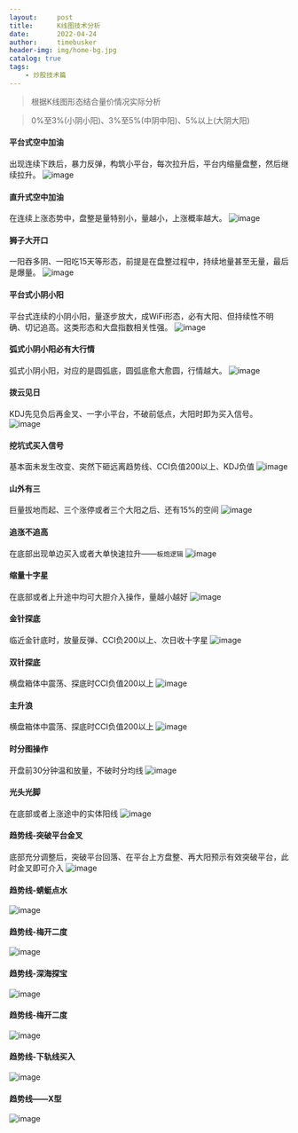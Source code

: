 ```yaml
---
layout:     post
title:      K线图技术分析
date:       2022-04-24
author:     timebusker
header-img: img/home-bg.jpg
catalog: true
tags:
    - 炒股技术篇
---  
```


> 根据K线图形态结合量价情况实际分析

> 0%至3%(小阴小阳)、3%至5%(中阴中阳)、5%以上(大阴大阳)

#### 平台式空中加油
出现连续下跌后，暴力反弹，构筑小平台，每次拉升后，平台内缩量盘整，然后继续拉升。
![image](/img/reader/jsxt/timebusker_20220424232854.jpg)  

#### 直升式空中加油
在连续上涨态势中，盘整是量特别小，量越小，上涨概率越大。
![image](/img/reader/jsxt/timebusker_20220424233613.jpg)  


#### 狮子大开口
一阳吞多阴、一阳吃15天等形态，前提是在盘整过程中，持续地量甚至无量，最后是爆量。
![image](/img/reader/jsxt/timebusker_20220424233640.jpg)  


#### 平台式小阴小阳
平台式连续的小阴小阳，量逐步放大，成WiFi形态，必有大阳、但持续性不明确、切记追高。这类形态和大盘指数相关性强。
![image](/img/reader/jsxt/timebusker_20220424233948.jpg)  


#### 弧式小阴小阳必有大行情
弧式小阴小阳，对应的是圆弧底，圆弧底愈大愈圆，行情越大。
![image](/img/reader/jsxt/timebusker_20220424234048.jpg)  


#### 拨云见日
KDJ先见负后再金叉、一字小平台，不破前低点，大阳时即为买入信号。
![image](/img/reader/jsxt/timebusker_20220424234549.jpg)  


#### 挖坑式买入信号
基本面未发生改变、突然下砸远离趋势线、CCI负值200以上、KDJ负值
![image](/img/reader/jsxt/timebusker_20220424235923.jpg)  


#### 山外有三
巨量拔地而起、三个涨停或者三个大阳之后、还有15%的空间
![image](/img/reader/jsxt/timebusker_20220425000051.jpg)  


#### 追涨不追高
在底部出现单边买入或者大单快速拉升——`板炮逻辑`
![image](/img/reader/jsxt/timebusker_20220425000252.jpg)  


#### 缩量十字星
在底部或者上升途中均可大胆介入操作，量越小越好
![image](/img/reader/jsxt/timebusker_20220425000459.jpg)  


#### 金针探底
临近金针底时，放量反弹、CCI负200以上、次日收十字星
![image](/img/reader/jsxt/timebusker_20220425000621.jpg)  


#### 双针探底
横盘箱体中震荡、探底时CCI负值200以上
![image](/img/reader/jsxt/timebusker_20220425000910.jpg)  


#### 主升浪
横盘箱体中震荡、探底时CCI负值200以上
![image](/img/reader/jsxt/timebusker_20220425001214.jpg)  


#### 时分图操作
开盘前30分钟温和放量，不破时分均线
![image](/img/reader/jsxt/timebusker_20220425001353.jpg)  


#### 光头光脚
在底部或者上涨途中的实体阳线
![image](/img/reader/jsxt/timebusker_20220425001534.jpg)  


#### 趋势线-突破平台金叉
底部充分调整后，突破平台回落、在平台上方盘整、再大阳预示有效突破平台，此时金叉即可介入
![image](/img/reader/jsxt/timebusker_20220425001719.jpg)  


#### 趋势线-蜻蜓点水
![image](/img/reader/jsxt/timebusker_20220425001948.jpg)  


#### 趋势线-梅开二度
![image](/img/reader/jsxt/timebusker_20220425002039.jpg)  



#### 趋势线-深海探宝
![image](/img/reader/jsxt/timebusker_20220425002233.jpg)  



#### 趋势线-梅开二度
![image](/img/reader/jsxt/timebusker_20220425002039.jpg)  



#### 趋势线-下轨线买入
![image](/img/reader/jsxt/timebusker_20220425002300.jpg)  



#### 趋势线——X型
![image](/img/reader/jsxt/timebusker_20220425002357.jpg)  